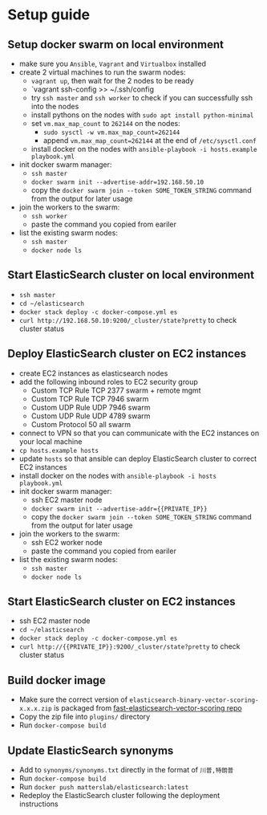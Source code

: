 # Setup guide

## Setup docker swarm on local environment

* make sure you `Ansible`, `Vagrant` and `Virtualbox` installed
* create 2 virtual machines to run the swarm nodes:
  * `vagrant up`, then wait for the 2 nodes to be ready
  * `vagrant ssh-config >> ~/.ssh/config
  * try `ssh master` and `ssh worker` to check if you can successfully ssh into the nodes
  * install pythons on the nodes with `sudo apt install python-minimal`
  * set `vm.max_map_count` to `262144` on the nodes:
    * `sudo sysctl -w vm.max_map_count=262144`
    * append `vm.max_map_count=262144` at the end of `/etc/sysctl.conf`
  * install docker on the nodes with `ansible-playbook -i hosts.example playbook.yml` 
* init docker swarm manager:
  * `ssh master`
  * `docker swarm init --advertise-addr=192.168.50.10`
  * copy the `docker swarm join --token SOME_TOKEN_STRING` command from the output for later usage
* join the workers to the swarm:
  * `ssh worker`
  * paste the command you copied from eariler
* list the existing swarm nodes:
  * `ssh master`
  * `docker node ls` 

## Start ElasticSearch cluster on local environment

* `ssh master`
* `cd ~/elasticsearch`
* `docker stack deploy -c docker-compose.yml es`
* `curl http://192.168.50.10:9200/_cluster/state?pretty` to check cluster status

## Deploy ElasticSearch cluster on EC2 instances

* create EC2 instances as elasticsearch nodes
* add the following inbound roles to EC2 security group
  * Custom TCP Rule	TCP	 2377  swarm + remote mgmt
  * Custom TCP Rule	TCP	 7946	 swarm
  * Custom UDP Rule	UDP	 7946	 swarm
  * Custom UDP Rule	UDP	 4789	 swarm
  * Custom Protocol	50	 all	 swarm
* connect to VPN so that you can communicate with the EC2 instances on your local machine
* `cp hosts.example hosts`
* update `hosts` so that ansible can deploy ElasticSearch cluster to correct EC2 instances
* install docker on the nodes with `ansible-playbook -i hosts playbook.yml` 
* init docker swarm manager:
  * ssh EC2 master node
  * `docker swarm init --advertise-addr={{PRIVATE_IP}}`
  * copy the `docker swarm join --token SOME_TOKEN_STRING` command from the output for later usage
* join the workers to the swarm:
  * ssh EC2 worker node
  * paste the command you copied from eariler
* list the existing swarm nodes:
  * `ssh master`
  * `docker node ls` 

## Start ElasticSearch cluster on EC2 instances

* ssh EC2 master node
* `cd ~/elasticsearch`
* `docker stack deploy -c docker-compose.yml es`
* `curl http://{{PRIVATE_IP}}:9200/_cluster/state?pretty` to check cluster status

## Build docker image

* Make sure the correct version of `elasticsearch-binary-vector-scoring-x.x.x.zip` is packaged from [fast-elasticsearch-vector-scoring repo](https://github.com/thematters/fast-elasticsearch-vector-scoring)
* Copy the zip file into `plugins/` directory
* Run `docker-compose build`

## Update ElasticSearch synonyms

* Add to `synonyms/synonyms.txt` directly in the format of `川普,特朗普`
* Run `docker-compose build`
* Run `docker push matterslab/elasticsearch:latest`
* Redeploy the ElasticSearch cluster following the deployment instructions


